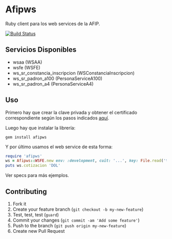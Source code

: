 # Afipws

Ruby client para los web services de la AFIP.

[![Build Status](https://travis-ci.org/eeng/afipws.svg?branch=master)](https://travis-ci.org/eeng/afipws)

## Servicios Disponibles

* wsaa (WSAA)
* wsfe (WSFE)
* ws_sr_constancia_inscripcion (WSConstanciaInscripcion)
* ws_sr_padron_a100 (PersonaServiceA100)
* ws_sr_padron_a4 (PersonaServiceA4)

## Uso

Primero hay que crear la clave privada y obtener el certificado correspondiente según los pasos indicados [aquí](http://www.afip.gov.ar/ws/WSAA/cert-req-howto.txt).

Luego hay que instalar la librería:

```
gem install afipws
```

Y por último usamos el web service de esta forma:

```ruby
require 'afipws'
ws = Afipws::WSFE.new env: :development, cuit: '...', key: File.read('test.key'), cert: File.read('test.crt')
puts ws.cotizacion 'DOL'
```

Ver specs para más ejemplos.

## Contributing

1. Fork it
2. Create your feature branch (`git checkout -b my-new-feature`)
3. Test, test, test (`guard`)
4. Commit your changes (`git commit -am 'Add some feature'`)
5. Push to the branch (`git push origin my-new-feature`)
6. Create new Pull Request
